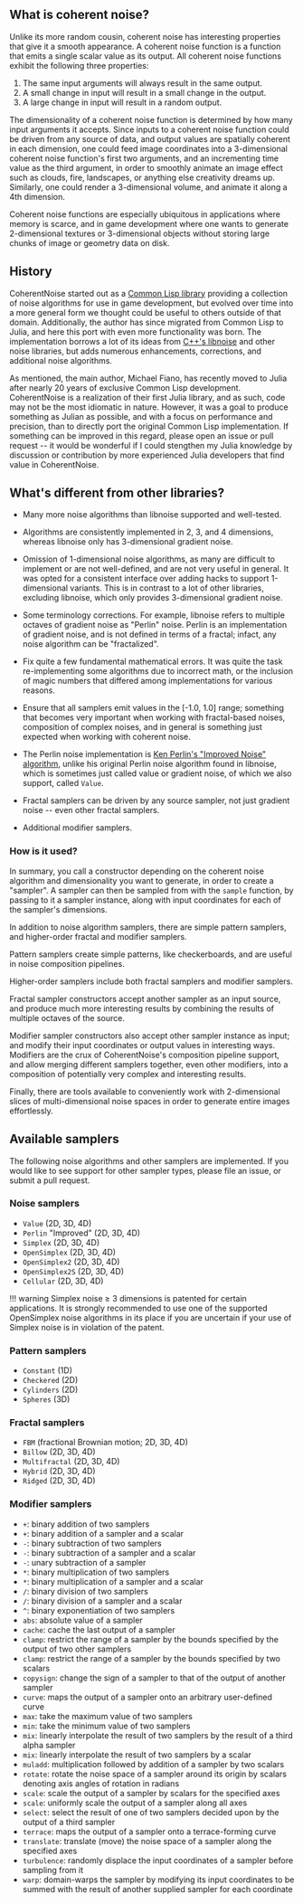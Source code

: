 ## What is coherent noise?

Unlike its more random cousin, coherent noise has interesting properties that give it a smooth
appearance. A coherent noise function is a function that emits a single scalar value as its output.
All coherent noise functions exhibit the following three properties:

1. The same input arguments will always result in the same output.
2. A small change in input will result in a small change in the output.
3. A large change in input will result in a random output.

The dimensionality of a coherent noise function is determined by how many input arguments it
accepts. Since inputs to a coherent noise function could be driven from any source of data, and
output values are spatially coherent in each  dimension, one could feed image coordinates into a
3-dimensional coherent noise function's first two arguments, and an incrementing time value as the
third argument, in order to smoothly animate an image effect such as clouds, fire, landscapes, or
anything else creativity dreams up. Similarly, one could render a 3-dimensional volume, and animate
it along a 4th dimension.

Coherent noise functions are especially ubiquitous in applications where memory is scarce, and in
game development where one wants to generate 2-dimensional textures or 3-dimensional objects without
storing large chunks of image or geometry data on disk.

## History

CoherentNoise started out as a [Common Lisp library](https://git.mfiano.net/mfiano/cricket)
providing a collection of noise algorithms for use in game development, but evolved over time into a
more general form we thought could be useful to others outside of that domain. Additionally, the
author has since migrated from Common Lisp to Julia, and here this port with even more functionality
was born. The implementation borrows a lot of its ideas from [C++'s
libnoise](http://libnoise.sourceforge.net/) and other noise libraries, but adds numerous
enhancements, corrections, and additional noise algorithms.

As mentioned, the main author, Michael Fiano, has recently moved to Julia after nearly 20 years of
exclusive Common Lisp development. CoherentNoise is a realization of their first Julia library, and
as such, code may not be the most idiomatic in nature. However, it was a goal to produce something
as Julian as possible, and with a focus on performance and precision, than to directly port the
original Common Lisp implementation. If something can be improved in this regard, please open an
issue or pull request -- it would be wonderful if I could stengthen my Julia knowledge by discussion
or contribution by more experienced Julia developers that find value in CoherentNoise.

## What's different from other libraries?

- Many more noise algorithms than libnoise supported and well-tested.

- Algorithms are consistently implemented in 2, 3, and 4 dimensions, whereas libnoise only has
  3-dimensional gradient noise.

- Omission of 1-dimensional noise algorithms, as many are difficult to implement or are not
  well-defined, and are not very useful in general. It was opted for a consistent interface over
  adding hacks to support 1-dimensional variants. This is in contrast to a lot of other libraries,
  excluding libnoise, which only provides 3-dimensional gradient noise.

- Some terminology corrections. For example, libnoise refers to multiple octaves of gradient noise
  as "Perlin" noise. Perlin is an implementation of gradient noise, and is not defined in terms of a
  fractal; infact, any noise algorithm can be "fractalized".

- Fix quite a few fundamental mathematical errors. It was quite the task re-implementing some
  algorithms due to incorrect math, or the inclusion of magic numbers that differed among
  implementations for various reasons.

- Ensure that all samplers emit values in the [-1.0, 1.0] range; something that becomes very
  important when working with fractal-based noises, composition of complex noises, and in general is
  something just expected when working with coherent noise.

- The Perlin noise implementation is [Ken Perlin's "Improved Noise"
  algorithm](https://cs.nyu.edu/~perlin/noise/), unlike his original Perlin noise algorithm found in
  libnoise, which is sometimes just called value or gradient noise, of which we also support,
  called `Value`.

- Fractal samplers can be driven by any source sampler, not just gradient noise -- even other
  fractal samplers.

- Additional modifier samplers.

### How is it used?

In summary, you call a constructor depending on the coherent noise algorithm and dimensionality you
want to generate, in order to create a "sampler". A sampler can then be sampled from with the
`sample` function, by passing to it a sampler instance, along with input coordinates for each of the
sampler's dimensions.

In addition to noise algorithm samplers, there are simple pattern samplers, and higher-order fractal
and modifier samplers.

Pattern samplers create simple patterns, like checkerboards, and are useful in noise composition
pipelines.

Higher-order samplers include both fractal samplers and modifier samplers.

Fractal sampler constructors accept another sampler as an input source, and produce much more
interesting results by combining the results of multiple octaves of the source.

Modifier sampler constructors also accept other sampler instance as input; and modify their input
coordinates or output values in interesting ways. Modifiers are the crux of CoherentNoise's
composition pipeline support, and allow merging different samplers together, even other modifiers,
into a composition of potentially very complex and interesting results.

Finally, there are tools available to conveniently work with 2-dimensional slices of
multi-dimensional noise spaces in order to generate entire images effortlessly.

## Available samplers

The following noise algorithms and other samplers are implemented. If you would like to see support
for other sampler types, please file an issue, or submit a pull request.

### Noise samplers

- `Value` (2D, 3D, 4D)
- `Perlin` "Improved" (2D, 3D, 4D)
- `Simplex` (2D, 3D, 4D)
- `OpenSimplex` (2D, 3D, 4D)
- `OpenSimplex2` (2D, 3D, 4D)
- `OpenSimplex2S` (2D, 3D, 4D)
- `Cellular` (2D, 3D, 4D)

!!! warning
    Simplex noise ≥ 3 dimensions is patented for certain applications. It is strongly recommended to
    use one of the supported OpenSimplex noise algorithms in its place if you are uncertain if your
    use of Simplex noise is in violation of the patent.

### Pattern samplers

- `Constant` (1D)
- `Checkered` (2D)
- `Cylinders` (2D)
- `Spheres` (3D)

### Fractal samplers

- `FBM` (fractional Brownian motion; 2D, 3D, 4D)
- `Billow` (2D, 3D, 4D)
- `Multifractal` (2D, 3D, 4D)
- `Hybrid` (2D, 3D, 4D)
- `Ridged` (2D, 3D, 4D)

### Modifier samplers

- `+`: binary addition of two samplers
- `+`: binary addition of a sampler and a scalar
- `-`: binary subtraction of two samplers
- `-`: binary subtraction of a sampler and a scalar
- `-`: unary subtraction of a sampler
- `*`: binary multiplication of two samplers
- `*`: binary multiplication of a sampler and a scalar
- `/`: binary division of two samplers
- `/`: binary division of a sampler and a scalar
- `^`: binary exponentiation of two samplers
- `abs`: absolute value of a sampler
- `cache`: cache the last output of a sampler
- `clamp`: restrict the range of a sampler by the bounds specified by the output of two other
  samplers
- `clamp`: restrict the range of a sampler by the bounds specified by two scalars
- `copysign`: change the sign of a sampler to that of the output of another sampler
- `curve`: maps the output of a sampler onto an arbitrary user-defined curve
- `max`: take the maximum value of two samplers
- `min`: take the minimum value of two samplers
- `mix`: linearly interpolate the result of two samplers by the result of a third alpha sampler
- `mix`: linearly interpolate the result of two samplers by a scalar
- `muladd`: multiplication followed by addition of a sampler by two scalars
- `rotate`: rotate the noise space of a sampler around its origin by scalars denoting axis angles of
  rotation in radians
- `scale`: scale the output of a sampler by scalars for the specified axes
- `scale`: uniformly scale the output of a sampler along all axes
- `select`: select the result of one of two samplers decided upon by the output of a third sampler
- `terrace`: maps the output of a sampler onto a terrace-forming curve
- `translate`: translate (move) the noise space of a sampler along the specified axes
- `turbulence`: randomly displace the input coordinates of a sampler before sampling from it
- `warp`: domain-warps the sampler by modifying its input coordinates to be summed with the result
  of another supplied sampler for each coordinate
